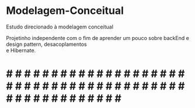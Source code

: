 # Modelagem-Conceitual
Estudo direcionado à modelagem conceitual
                                                                                                          
 Projetinho independente com o fim de aprender um pouco sobre backEnd e design pattern, desacoplamentos    
e Hibernate.                                                                                              
# # # # # # # # # # # # # # # # # # # # # # # # # # # # # # # # # # # # # # # # # # # # # # # # # # # # # # #
